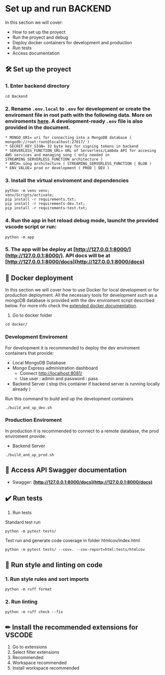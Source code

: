 # Set up and run BACKEND

In this section we will cover:

- How to set up the proyect
- Run the proyect and debug
- Deploy docker containers for development and production
- Run tests
- Access documentation

## 🛠 Set up the proyect

### 1. Enter backend directory

```
cd Backend
```

### 2. Rename `.env.local` to `.env` for development or create the enviroment file in root path with the following data. More on enviroments [here](Enviroment.md). A development-ready `.env` file is also provided in the document.

```
* MONGO_URI= uri for connecting into a MongoDB database ( mongodb://root:root@localhost:27017/ )
* SECRET_KEY_SIGN= 32 byte key for signing tokens in backend
* SERVERLESS_FUNCTION_URL= URL of Serverless/Lambda API for accesing AWS services and managing song ( only needed in STREAMING_SERVERLESS_FUNCTION architecture )
* ARCH= song architecture ( STREAMING_SERVERLESS_FUNCTION | BLOB )
* ENV_VALUE= prod or development ( PROD | DEV )

```

### 3. Install the virtual enviroment and dependencies

```
python -m venv venv;
venv/Scripts/activate;
pip install -r requirements.txt;
pip install -r requirements-dev.txt;
pip install -r requirements-test.txt;

```

### 4. Run the app in hot reload debug mode, launcht the provided vscode script or run:

```
python -m app
```

### 5. The app will be deploy at **[http://127.0.0.1:8000/](http://127.0.0.1:8000/)**. API docs will be at **[http://127.0.0.1:8000/docs](http://127.0.0.1:8000/docs)**

## 🐳 Docker deployment

In this section we will cover how to use Docker for local development or for production deployment. All the necessary tools for development such as a mongoDB database is provided with the dev enviroment script described below. For more info check the [extended docker documentation](Docker.md).

1. Go to docker folder

```
cd docker/
```

### Development Enviroment

For development it is recommended to deploy the dev enviroment containers that provide:

- Local MongoDB Database
- Mongo Express administration dashboard
  - Connect [http://localhost:8081/](http://localhost:8081/)
  - Use user : admin and password : pass
- Backend Server ( stop this container if backend server is running locally already )

Run this command to build and up the development containers

```
./build_and_up_dev.sh
```

### Production Enviroment

In production it is recommended to connect to a remote database, the prod enviroment provide:

- Backend Server

```
./build_and_up_prod.sh
```

## 📓 Access API Swagger documentation

- Swagger: **[http://127.0.0.1:8000/docs](http://127.0.0.1:8000/docs)**

## ✔️ Run tests

1. Run tests

Standard test run

```
python -m pytest tests/
```

Test run and generate code coverage in folder htmlcov/index.html

```
python -m pytest tests/ --cov=. --cov-report=html:tests/htmlcov
```

## 🎨 Run style and linting on code

### 1. Run style rules and sort imports

```
python -m ruff format
```

### 2. Run linting

```
python -m ruff check --fix
```

## ✏ Install the recommended extensions for VSCODE

1. Go to extensions
2. Select filter extensions
3. Recommended
4. Workspace recommended
5. Install workspace recommended
